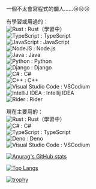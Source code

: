 一個不太會寫程式的爛人......😢😢😢

有學習或用過的：  
![Rust](https://img.shields.io/badge/rust-%23000000.svg?style=for-the-badge&logo=rust&logoColor=white) : Rust（學習中）  
![TypeScript](https://img.shields.io/badge/typescript-%23007ACC.svg?style=for-the-badge&logo=typescript&logoColor=white) : TypeScript  
![JavaScript](https://img.shields.io/badge/javascript-%23323330.svg?style=for-the-badge&logo=javascript&logoColor=%23F7DF1E) : JavaScript    
![NodeJS](https://img.shields.io/badge/node.js-6DA55F?style=for-the-badge&logo=node.js&logoColor=white) : Node.js  
![Java](https://img.shields.io/badge/java-%23ED8B00.svg?style=for-the-badge&logo=coffeescript&logoColor=white) : Java  
![Python](https://img.shields.io/badge/python-3670A0?style=for-the-badge&logo=python&logoColor=ffdd54) : Python  
![Django](https://img.shields.io/badge/django-%23092E20.svg?style=for-the-badge&logo=django&logoColor=white) : Django  
![C#](https://img.shields.io/badge/c%23-%23239120.svg?style=for-the-badge&logo=dotnet&logoColor=white) : C#  
![C++](https://img.shields.io/badge/c++-%2300599C.svg?style=for-the-badge&logo=c%2B%2B&logoColor=white) : C++  
![Visual Studio Code](https://img.shields.io/badge/VSCodium-0078d7.svg?style=for-the-badge&logo=vscodium&logoColor=white) : VSCodium  
![IntelliJ IDEA](https://img.shields.io/badge/IntelliJIDEA-000000.svg?style=for-the-badge&logo=intellij-idea&logoColor=white) : Intellij IDEA  
![Rider](https://img.shields.io/badge/Rider-000000.svg?style=for-the-badge&logo=Rider&logoColor=white&color=black&labelColor=crimson) : Rider  



現在主要用的：  
![Rust](https://img.shields.io/badge/rust-%23000000.svg?style=for-the-badge&logo=rust&logoColor=white) : Rust（學習中）  
![C#](https://img.shields.io/badge/c%23-%23239120.svg?style=for-the-badge&logo=dotnet&logoColor=white) : C#  
![TypeScript](https://img.shields.io/badge/typescript-%23007ACC.svg?style=for-the-badge&logo=typescript&logoColor=white) : TypeScript    
![Deno](https://img.shields.io/badge/deno-000000?style=for-the-badge&logo=deno&logoColor=white) : Deno  
![Visual Studio Code](https://img.shields.io/badge/VSCodium-0078d7.svg?style=for-the-badge&logo=vscodium&logoColor=white) : VSCodium     

[![Anurag's GitHub stats](https://github-stats-kappa.vercel.app/api?username=Kayxue&show_icons=true&count_private=true)](https://github.com/anuraghazra/github-readme-stats)

[![Top Langs](https://github-stats-kappa.vercel.app/api/top-langs/?username=Kayxue&langs_count=10)](https://github.com/anuraghazra/github-readme-stats)

[![trophy](https://github-profile-trophy.vercel.app/?username=Kayxue)](https://github.com/ryo-ma/github-profile-trophy)

